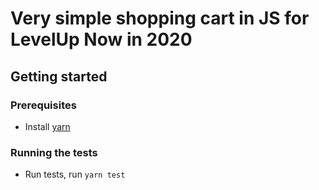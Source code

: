 # Very simple shopping cart in JS for LevelUp Now in 2020

## Getting started
### Prerequisites
* Install [yarn](https://classic.yarnpkg.com/en/docs/install/#mac-stable)

### Running the tests
* Run tests, run `yarn test`
